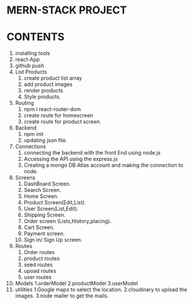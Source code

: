 # MERN-STACK PROJECT

# CONTENTS

1. installing tools
2. react-App
3. github push
4. List Products
   1. create product list array
   2. add product images
   3. render products
   4. Style products.
5. Routing
   1. npm i react-router-dom
   2. create route for homescreen
   3. create route for product screen.
6. Backend
   1. npm init
   2. updating json file.
7. Connections
   1. connecting the backend with the front End using node.js
   2. Accessing the API using the express.js
   3. Creating a mongo DB Atlas account and making the connection to node.
8. Screens
    1. DashBoard Screen.
    2. Search Screen.
    3. Home Screen.
    4. Product Screen(Edit,List).
    5. User Screen(List,Edit).
    6. Shipping Screen.
    7. Order screen (Lists,History,placing).
    8. Cart Screen.
    9. Payment screen.
    10. Sign in/ Sign Up screen.
9.  Routes
    1. Order routes
    2. product routes
    3. seed routes
    4. upoad routes
    5. user routes
10. Models
    1.orderModel
    2.productModel
    3.userModel
11. utilities
    1.Google maps to select the location.
    2.cloudinary to upload the images.
    3.node mailer to get the mails.
